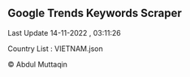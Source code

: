 

## Google Trends Keywords Scraper 
 
Last Update 14-11-2022 , 03:11:26

Country List :
VIETNAM.json



© Abdul Muttaqin 
